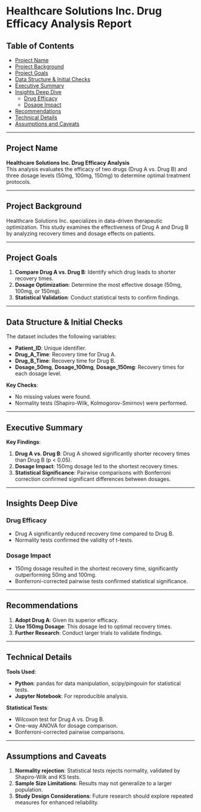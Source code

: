# Healthcare Solutions Inc. Drug Efficacy Analysis Report

## Table of Contents  
- [Project Name](#project-name)  
- [Project Background](#project-background)  
- [Project Goals](#project-goals)  
- [Data Structure & Initial Checks](#data-structure--initial-checks)  
- [Executive Summary](#executive-summary)  
- [Insights Deep Dive](#insights-deep-dive)  
  - [Drug Efficacy](#drug-efficacy)  
  - [Dosage Impact](#dosage-impact)  
- [Recommendations](#recommendations)  
- [Technical Details](#technical-details)  
- [Assumptions and Caveats](#assumptions-and-caveats)  

---

## Project Name  
**Healthcare Solutions Inc. Drug Efficacy Analysis**  
This analysis evaluates the efficacy of two drugs (Drug A vs. Drug B) and three dosage levels (50mg, 100mg, 150mg) to determine optimal treatment protocols.

---

## Project Background  
Healthcare Solutions Inc. specializes in data-driven therapeutic optimization. This study examines the effectiveness of Drug A and Drug B by analyzing recovery times and dosage effects on patients.

---

## Project Goals  
1. **Compare Drug A vs. Drug B**: Identify which drug leads to shorter recovery times.  
2. **Dosage Optimization**: Determine the most effective dosage (50mg, 100mg, or 150mg).  
3. **Statistical Validation**: Conduct statistical tests to confirm findings.  

---

## Data Structure & Initial Checks  
The dataset includes the following variables:  
- **Patient_ID**: Unique identifier.  
- **Drug_A_Time**: Recovery time for Drug A.  
- **Drug_B_Time**: Recovery time for Drug B.  
- **Dosage_50mg**, **Dosage_100mg**, **Dosage_150mg**: Recovery times for each dosage level.  

**Key Checks**:  
- No missing values were found.  
- Normality tests (Shapiro-Wilk, Kolmogorov-Smirnov) were performed.  

---

## Executive Summary  
**Key Findings**:  
1. **Drug A vs. Drug B**: Drug A showed significantly shorter recovery times than Drug B (p < 0.05).  
2. **Dosage Impact**: 150mg dosage led to the shortest recovery times.  
3. **Statistical Significance**: Pairwise comparisons with Bonferroni correction confirmed significant differences between dosages.  

---

## Insights Deep Dive  

### Drug Efficacy  
- Drug A significantly reduced recovery time compared to Drug B.  
- Normality tests confirmed the validity of t-tests.  

### Dosage Impact  
- 150mg dosage resulted in the shortest recovery time, significantly outperforming 50mg and 100mg.  
- Bonferroni-corrected pairwise tests confirmed statistical significance.  

---

## Recommendations  
1. **Adopt Drug A**: Given its superior efficacy.  
2. **Use 150mg Dosage**: This dosage led to optimal recovery times.  
3. **Further Research**: Conduct larger trials to validate findings.  

---

## Technical Details  
**Tools Used**:  
- **Python**: pandas for data manipulation, scipy/pingouin for statistical tests.  
- **Jupyter Notebook**: For reproducible analysis.  

**Statistical Tests**:  
- Wilcoxon test for Drug A vs. Drug B.  
- One-way ANOVA for dosage comparison.  
- Bonferroni-corrected pairwise comparisons.  

---

## Assumptions and Caveats  
1. **Normality rejection**: Statistical tests rejects normality, validated by Shapiro-Wilk and KS tests.  
2. **Sample Size Limitations**: Results may not generalize to a larger population.  
3. **Study Design Considerations**: Future research should explore repeated measures for enhanced reliability.  

